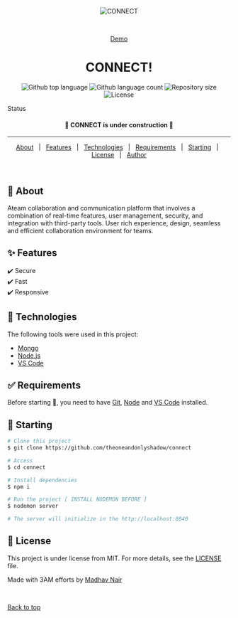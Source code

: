 <div align="center" id="top"> 
  <img src="./.github/app.gif" alt="CONNECT" />

  &#xa0;

  <a href="https://connect.madhavnair-projects.repl.co">Demo</a>
</div>

<h1 align="center">CONNECT!</h1>

<p align="center">
  <img alt="Github top language" src="https://img.shields.io/github/languages/top/theoneandonlyshadow/connect?color=ff0000">

  <img alt="Github language count" src="https://img.shields.io/github/languages/count/theoneandonlyshadow/connect?color=56BEB8">

  <img alt="Repository size" src="https://img.shields.io/github/repo-size/theoneandonlyshadow/connect?color=56BEB8">

  <img alt="License" src="https://img.shields.io/github/license/theoneandonlyshadow/connect?color=56BEB8">

  <!-- <img alt="Github issues" src="https://img.shields.io/github/issues/{{YOUR_GITHUB_USERNAME}}/techcorp?color=56BEB8" /> -->

  <!-- <img alt="Github forks" src="https://img.shields.io/github/forks/{{YOUR_GITHUB_USERNAME}}/techcorp?color=56BEB8" /> -->

  <!-- <img alt="Github stars" src="https://img.shields.io/github/stars/{{YOUR_GITHUB_USERNAME}}/techcorp?color=56BEB8" /> -->
</p>

Status

 <h4 align="center"> 
	🚧  CONNECT is under construction  🚧
</h4> 

<hr>

<p align="center">
  <a href="#dart-about">About</a> &#xa0; | &#xa0; 
  <a href="#sparkles-features">Features</a> &#xa0; | &#xa0;
  <a href="#rocket-technologies">Technologies</a> &#xa0; | &#xa0;
  <a href="#white_check_mark-requirements">Requirements</a> &#xa0; | &#xa0;
  <a href="#checkered_flag-starting">Starting</a> &#xa0; | &#xa0;
  <a href="#memo-license">License</a> &#xa0; | &#xa0;
  <a href="https://github.com/theoneandonlyshadow" target="_blank">Author</a>
</p>

<br>

## :dart: About ##

Ateam collaboration and communication platform that involves a combination of real-time features, user management, security, and integration with third-party tools. User rich experience, design, seamless and efficient collaboration environment for teams.

## :sparkles: Features ##

:heavy_check_mark: Secure\
:heavy_check_mark: Fast\
:heavy_check_mark: Responsive

## :rocket: Technologies ##

The following tools were used in this project:

- [Mongo](https://www.mongodb.com/try/download/community)
- [Node.js](https://nodejs.org/en/)
- [VS Code](https://code.visualstudio.com/download)

## :white_check_mark: Requirements ##

Before starting :checkered_flag:, you need to have [Git](https://git-scm.com), [Node](https://nodejs.org/en/) and [VS Code](https://code.visualstudio.com/download) installed.

## :checkered_flag: Starting ##

```bash
# Clone this project
$ git clone https://github.com/theoneandonlyshadow/connect

# Access
$ cd connect

# Install dependencies
$ npm i

# Run the project [ INSTALL NODEMON BEFORE ]
$ nodemon server

# The server will initialize in the http://localhost:8040
```

## :memo: License ##

This project is under license from MIT. For more details, see the [LICENSE](LICENSE.md) file.


Made with 3AM efforts by <a href="https://github.com/theoneandonlyshadow" target="_blank">Madhav Nair</a>

&#xa0;

<a href="#top">Back to top</a>
